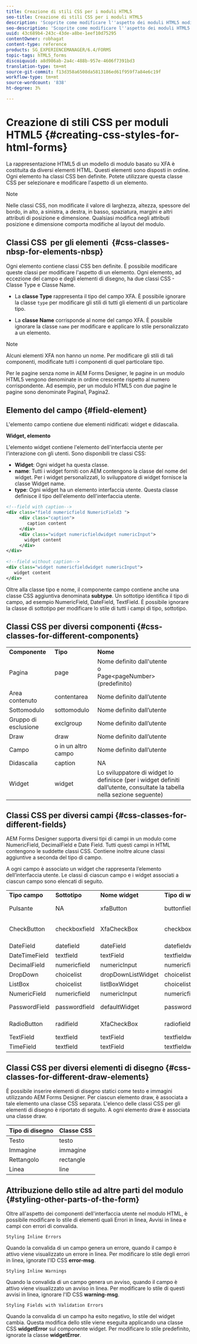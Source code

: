 ```yaml
---
title: Creazione di stili CSS per i moduli HTML5
seo-title: Creazione di stili CSS per i moduli HTML5
description: 'Scoprite come modificare l''aspetto dei moduli HTML5 modificando la classe CSS associata all''elemento modulo HTML. '
seo-description: 'Scoprite come modificare l''aspetto dei moduli HTML5 modificando la classe CSS associata all''elemento modulo HTML. '
uuid: 43c689b4-243c-43de-a8be-1eef10d75295
contentOwner: robhagat
content-type: reference
products: SG_EXPERIENCEMANAGER/6.4/FORMS
topic-tags: hTML5_forms
discoiquuid: a8d986ab-2a4c-488b-957e-4606f7391bd3
translation-type: tm+mt
source-git-commit: f13d358a6508da5813186ed61f959f7a84e6c19f
workflow-type: tm+mt
source-wordcount: '838'
ht-degree: 3%

---
```



# Creazione di stili CSS per moduli HTML5 {#creating-css-styles-for-html-forms}

La rappresentazione HTML5 di un modello di modulo basato su XFA è costituita da diversi elementi HTML. Questi elementi sono disposti in ordine. Ogni elemento ha classi CSS ben definite. Potete utilizzare questa classe CSS per selezionare e modificare l&#39;aspetto di un elemento.

>[!NOTE]
>
>Nelle classi CSS, non modificate il valore di larghezza, altezza, spessore del bordo, in alto, a sinistra, a destra, in basso, spaziatura, margini e altri attributi di posizione e dimensione. Qualsiasi modifica negli attributi posizione e dimensione comporta modifiche al layout del modulo.

## Classi CSS  per gli elementi  {#css-classes-nbsp-for-elements-nbsp}

Ogni elemento contiene classi CSS ben definite. È possibile modificare queste classi per modificare l&#39;aspetto di un elemento. Ogni elemento, ad eccezione del campo e degli elementi di disegno, ha due classi CSS - Classe Type e Classe Name.

* La **classe Type** rappresenta il tipo del campo XFA. È possibile ignorare la classe `type` per modificare gli stili di tutti gli elementi di un particolare tipo.

* La **classe Name** corrisponde al nome del campo XFA. È possibile ignorare la classe `name` per modificare e applicare lo stile personalizzato a un elemento.

>[!NOTE]
>
>Alcuni elementi XFA non hanno un nome. Per modificare gli stili di tali componenti, modificate tutti i componenti di quel particolare tipo.

Per le pagine senza nome in  AEM Forms Designer, le pagine in un modulo HTML5 vengono denominate in ordine crescente rispetto al numero corrispondente. Ad esempio, per un modulo HTML5 con due pagine le pagine sono denominate Pagina1, Pagina2.

## Elemento del campo {#field-element}

L&#39;elemento campo contiene due elementi nidificati: widget e didascalia.

**Widget, elemento**

L&#39;elemento widget contiene l&#39;elemento dell&#39;interfaccia utente per l&#39;interazione con gli utenti. Sono disponibili tre classi CSS:

* **Widget**: Ogni widget ha questa classe.
* **name**: Tutti i widget forniti con AEM contengono la classe del nome del widget. Per i widget personalizzati, lo sviluppatore di widget fornisce la classe Widget name.
* **type**: Ogni widget ha un elemento interfaccia utente. Questa classe definisce il tipo dell&#39;elemento dell&#39;interfaccia utente.

```xml
<!--field with caption-->
<div class="field numericfield NumericField3 ">
     <div class="caption">
        caption content
     </div>
     <div class="widget numericfieldwidget numericInput">
       widget content
     </div>
</div>
 
<!--field without caption-->
<div class="widget numericfieldwidget numericInput">
   widget content
</div>
```

Oltre alla classe tipo e nome, il componente campo contiene anche una classe CSS aggiuntiva denominata **subtype**. Un sottotipo identifica il tipo di campo, ad esempio NumericField, DateField, TextField. È possibile ignorare la classe di sottotipo per modificare lo stile di tutti i campi di tipo, sottotipo.

## Classi CSS per diversi componenti {#css-classes-for-different-components}

<table> 
 <tbody> 
  <tr> 
   <td><strong>Componente</strong></td> 
   <td><strong>Tipo</strong></td> 
   <td><strong>Nome</strong></td> 
  </tr> 
  <tr> 
   <td>Pagina</td> 
   <td>page</td> 
   <td>Nome definito dall'utente<br /> o<br /> Page&lt;pageNumber&gt; (predefinito)</td> 
  </tr> 
  <tr> 
   <td>Area contenuto</td> 
   <td>contentarea</td> 
   <td>Nome definito dall’utente</td> 
  </tr> 
  <tr> 
   <td>Sottomodulo</td> 
   <td>sottomodulo</td> 
   <td>Nome definito dall’utente</td> 
  </tr> 
  <tr> 
   <td>Gruppo di esclusione</td> 
   <td>exclgroup</td> 
   <td>Nome definito dall’utente</td> 
  </tr> 
  <tr> 
   <td>Draw</td> 
   <td>draw</td> 
   <td>Nome definito dall’utente</td> 
  </tr> 
  <tr> 
   <td>Campo</td> 
   <td>o in un altro campo</td> 
   <td>Nome definito dall’utente</td> 
  </tr> 
  <tr> 
   <td>Didascalia</td> 
   <td>caption</td> 
   <td>NA</td> 
  </tr> 
  <tr> 
   <td>Widget</td> 
   <td>widget</td> 
   <td>Lo sviluppatore di widget lo definisce (per i widget definiti dall’utente, consultate la tabella nella sezione seguente)</td> 
  </tr> 
 </tbody> 
</table>

## Classi CSS per diversi campi {#css-classes-for-different-fields}

 AEM Forms Designer supporta diversi tipi di campi in un modulo come NumericField, DecimalField e Date Field. Tutti questi campi in HTML contengono le suddette classi CSS. Contiene inoltre alcune classi aggiuntive a seconda del tipo di campo.

A ogni campo è associato un widget che rappresenta l’elemento dell’interfaccia utente. Le classi di ciascun campo e i widget associati a ciascun campo sono elencati di seguito.

<table> 
 <tbody> 
  <tr> 
   <td><strong>Tipo campo</strong></td> 
   <td><strong>Sottotipo</strong></td> 
   <td><strong>Nome widget</strong></td> 
   <td><strong>Tipo di widget</strong></td> 
   <td><strong>Tag HTML UI</strong></td> 
  </tr> 
  <tr> 
   <td>Pulsante<br type="_moz" /> </td> 
   <td>NA</td> 
   <td>xfaButton<br type="_moz" /> </td> 
   <td>buttonfieldwidget<br type="_moz" /> </td> 
   <td>tipo di input=button<br type="_moz" /> </td> 
  </tr> 
  <tr> 
   <td>CheckButton<br type="_moz" /> </td> 
   <td>checkboxfield<br /> </td> 
   <td>XfaCheckBox<br type="_moz" /> </td> 
   <td>checkboxfieldwidget<br type="_moz" /> </td> 
   <td>tipo di input=casella di controllo<br type="_moz" /> </td> 
  </tr> 
  <tr> 
   <td>DateField<br type="_moz" /> </td> 
   <td>datefield<br type="_moz" /> </td> 
   <td>dateField<br type="_moz" /> </td> 
   <td>datefieldwidget<br type="_moz" /> </td> 
   <td>input type=text<br type="_moz" /> </td> 
  </tr> 
  <tr> 
   <td>DateTimeField<br type="_moz" /> </td> 
   <td>textfield<br type="_moz" /> </td> 
   <td>textField<br type="_moz" /> </td> 
   <td>textfieldwidget</td> 
   <td>input type=text<br type="_moz" /> </td> 
  </tr> 
  <tr> 
   <td>DecimalField<br type="_moz" /> </td> 
   <td>numericfield<br type="_moz" /> </td> 
   <td>numericInput<br type="_moz" /> </td> 
   <td>numericfieldwidget<br type="_moz" /> </td> 
   <td>input type=text<br type="_moz" /> </td> 
  </tr> 
  <tr> 
   <td>DropDown<br type="_moz" /> </td> 
   <td>choicelist<br type="_moz" /> </td> 
   <td>dropDownListWidget<br type="_moz" /> </td> 
   <td>choicelistwidget<br type="_moz" /> </td> 
   <td>select</td> 
  </tr> 
  <tr> 
   <td>ListBox<br type="_moz" /> </td> 
   <td>choicelist<br type="_moz" /> </td> 
   <td>listBoxWidget<br type="_moz" /> </td> 
   <td>choicelistwidget<br type="_moz" /> </td> 
   <td>ol</td> 
  </tr> 
  <tr> 
   <td>NumericField<br type="_moz" /> </td> 
   <td>numericfield<br type="_moz" /> </td> 
   <td>numericInput<br type="_moz" /> </td> 
   <td>numericfieldwidget<br type="_moz" /> </td> 
   <td>input type=text<br type="_moz" /> </td> 
  </tr> 
  <tr> 
   <td>PasswordField<br type="_moz" /> </td> 
   <td>passwordfield<br type="_moz" /> </td> 
   <td>defaultWidget<br type="_moz" /> </td> 
   <td>passwordfieldwidget<br type="_moz" /> </td> 
   <td>input type=password<br type="_moz" /> </td> 
  </tr> 
  <tr> 
   <td>RadioButton<br type="_moz" /> </td> 
   <td>radifield<br type="_moz" /> </td> 
   <td>XfaCheckBox<br type="_moz" /> </td> 
   <td>radiofieldwidget<br type="_moz" /> </td> 
   <td>tipo di input=radio<br type="_moz" /> </td> 
  </tr> 
  <tr> 
   <td>TextField<br type="_moz" /> </td> 
   <td>textfield<br type="_moz" /> </td> 
   <td>textField<br type="_moz" /> </td> 
   <td>textfieldwidget<br type="_moz" /> </td> 
   <td>input type=text<br type="_moz" /> </td> 
  </tr> 
  <tr> 
   <td>TimeField<br type="_moz" /> </td> 
   <td>textfield<br type="_moz" /> </td> 
   <td>textField<br type="_moz" /> </td> 
   <td>textfieldwidget<br type="_moz" /> </td> 
   <td>input type=text<br type="_moz" /> </td> 
  </tr> 
 </tbody> 
</table>

## Classi CSS per diversi elementi di disegno {#css-classes-for-different-draw-elements}

È possibile inserire elementi di disegno statici come testo e immagini utilizzando  AEM Forms Designer. Per ciascun elemento draw, è associata a tale elemento una classe CSS separata. L&#39;elenco delle classi CSS per gli elementi di disegno è riportato di seguito. A ogni elemento draw è associata una classe draw.

| **Tipo di disegno** | **Classe CSS** |
|---|---|
| Testo | testo |
| Immagine | immagine |
| Rettangolo | rectangle |
| Linea | line |

## Attribuzione dello stile ad altre parti del modulo {#styling-other-parts-of-the-form}

Oltre all&#39;aspetto dei componenti dell&#39;interfaccia utente nel modulo HTML, è possibile modificare lo stile di elementi quali Errori in linea, Avvisi in linea e campi con errori di convalida.

`Styling Inline Errors`

Quando la convalida di un campo genera un errore, quando il campo è attivo viene visualizzato un errore in linea. Per modificare lo stile degli errori in linea, ignorate l&#39;ID CSS **error-msg**.

`Styling Inline Warnings`

Quando la convalida di un campo genera un avviso, quando il campo è attivo viene visualizzato un avviso in linea. Per modificare lo stile di questi avvisi in linea, ignorare l&#39;ID CSS **warning-msg**.

`Styling Fields with Validation Errors`

Quando la convalida di un campo ha esito negativo, lo stile del widget cambia. Questa modifica dello stile viene eseguita applicando una classe CSS **widgetError** sul componente widget. Per modificare lo stile predefinito, ignorate la classe **widgetError**.
